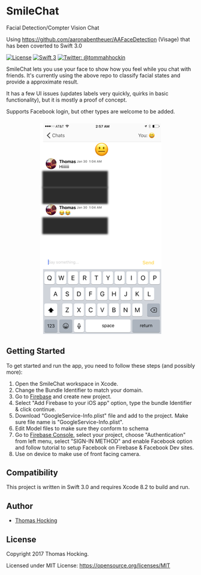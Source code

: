 # SmileChat
Facial Detection/Compter Vision Chat

Using https://github.com/aaronabentheuer/AAFaceDetection (Visage) that has been coverted to Swift 3.0

[![License](http://img.shields.io/badge/License-MIT-green.svg?style=flat)](https://github.com/thomashocking/SmileChat/master/LICENSE)
[![Swift 3](https://img.shields.io/badge/Swift-3.0-orange.svg?style=flat)](https://swift.org)
[![Twitter: @tommahhockin](https://img.shields.io/badge/Contact-Twitter-blue.svg?style=flat)](https://twitter.com/tommahhockin)

SmileChat lets you use your face to show how you feel while you chat with friends.
It's currently using the above repo to classify facial states and provide a approximate result.

It has a few UI issues (updates labels very quickly, quirks in basic functionality), but it is mostly a proof of concept.

Supports Facebook login, but other types are welcome to be added.

<h3 align="center">
<img src="SmileLast.png" alt="Screenshot of Smile Chat for iOS" />
</h3>

## Getting Started

To get started and run the app, you need to follow these steps (and possibly more):

1. Open the SmileChat workspace in Xcode.
2. Change the Bundle Identifier to match your domain.
3. Go to [Firebase](https://firebase.google.com) and create new project.
4. Select "Add Firebase to your iOS app" option, type the bundle Identifier & click continue.
5. Download "GoogleService-Info.plist" file and add to the project. Make sure file name is "GoogleService-Info.plist".
6. Edit Model files to make sure they conform to schema
7. Go to [Firebase Console](https://console.firebase.google.com), select your project, choose "Authentication" from left menu, select "SIGN-IN METHOD" and enable Facebook option and follow tutorial to setup Facebook on Firebase & Facebook Dev sites.
8. Use on device to make use of front facing camera.

## Compatibility

This project is written in Swift 3.0 and requires Xcode 8.2 to build and run.


## Author

* [Thomas Hocking](https://twitter.com/tommahhockin)

## License

Copyright 2017 Thomas Hocking.

Licensed under MIT License: https://opensource.org/licenses/MIT
